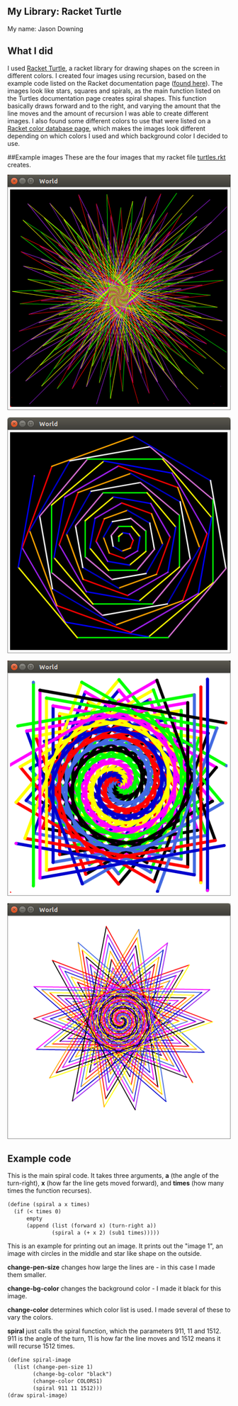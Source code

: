 ## My Library: Racket Turtle
My name: Jason Downing

## What I did
I used [Racket Turtle](https://docs.racket-lang.org/racket_turtle/index.html),
a racket library for drawing shapes on the screen in different colors.
I created four images using recursion, based on the example code listed on the
Racket documentation page
([found here](https://docs.racket-lang.org/racket_turtle/racket_turtle_examples_with_recursion.html)).
The images look like stars, squares and spirals, as the main function listed on the Turtles
documentation page creates spiral shapes.
This function basically draws forward and to the right, and varying the amount
that the line moves and the amount of recursion I was able to create different images.
I also found some different colors to use that were listed on a
[Racket color database page](https://docs.racket-lang.org/draw/color-database___.html),
which makes the images look different depending on which colors I used and which
background color I decided to use.

##Example images
These are the four images that my racket file
[turtles.rkt](https://github.com/JasonD94/FP2/blob/master/turtles.rkt) creates.

![Image 1](https://github.com/JasonD94/FP2/blob/master/image1.png?raw=true)

![Image 2](https://github.com/JasonD94/FP2/blob/master/image2.png?raw=true)

![Image 3](https://github.com/JasonD94/FP2/blob/master/image3.png?raw=true)

![Image 4](https://github.com/JasonD94/FP2/blob/master/image4.png?raw=true)

## Example code
This is the main spiral code. It takes three arguments, **a** (the angle of the turn-right),
**x** (how far the line gets moved forward), and **times** (how many times the function recurses).

```
(define (spiral a x times)
  (if (< times 0)
      empty
      (append (list (forward x) (turn-right a))
              (spiral a (+ x 2) (sub1 times)))))
```

This is an example for printing out an image. It prints out the "image 1", an image
with circles in the middle and star like shape on the outside.

**change-pen-size** changes how large the lines are - in this case I made them smaller.

**change-bg-color** changes the background color - I made it black for this image.

**change-color** determines which color list is used. I made several of these to vary
the colors.

**spiral** just calls the spiral function, which the parameters 911, 11 and 1512.
911 is the angle of the turn, 11 is how far the line moves and 1512 means it will
recurse 1512 times.

```
(define spiral-image
  (list (change-pen-size 1)
        (change-bg-color "black")
        (change-color COLORS1)
        (spiral 911 11 1512)))
(draw spiral-image)
```
